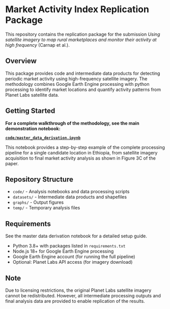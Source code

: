 # Market Activity Index Replication Package

This repository contains the replication package for the submission *Using satellite imagery to map rural marketplaces
and monitor their activity at high frequency* (Carnap et al.).

## Overview

This package provides code and intermediate data products for detecting periodic market activity using high-frequency satellite imagery. The methodology combines Google Earth Engine processing with python processing to identify market locations and quantify activity patterns from Planet Labs satellite data.

## Getting Started

**For a complete walkthrough of the methodology, see the main demonstration notebook:**

**[`code/master_data_derivation.ipynb`](code/master_data_derivation.ipynb)**

This notebook provides a step-by-step example of the complete processing pipeline for a single candidate location in Ethiopia, from satellite imagery acquisition to final market activity analysis as shown in Figure 3C of the paper.

## Repository Structure

- `code/` - Analysis notebooks and data processing scripts
- `datasets/` - Intermediate data products and shapefiles  
- `graphs/` - Output figures
- `temp/` - Temporary analysis files

## Requirements
See the master data derivation notebook for a detailed setup guide.

- Python 3.8+ with packages listed in `requirements.txt`
- Node.js 18+ for Google Earth Engine processing
- Google Earth Engine account (for running the full pipeline)
- Optional: Planet Labs API access (for imagery download)

## Note

Due to licensing restrictions, the original Planet Labs satellite imagery cannot be redistributed. However, all intermediate processing outputs and final analysis data are provided to enable replication of the results.